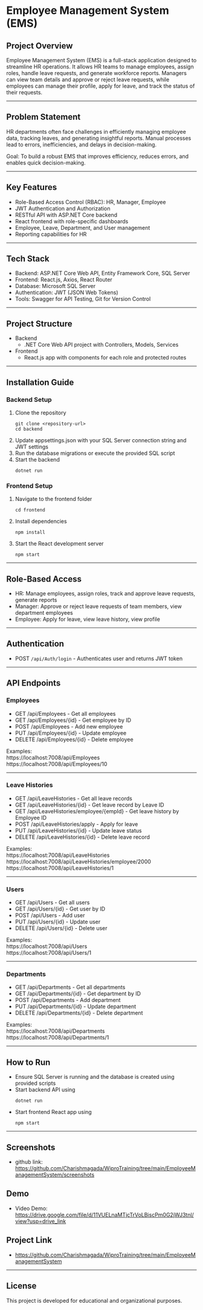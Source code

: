 # Employee Management System (EMS)

## Project Overview
Employee Management System (EMS) is a full-stack application designed to streamline HR operations. It allows HR teams to manage employees, assign roles, handle leave requests, and generate workforce reports. Managers can view team details and approve or reject leave requests, while employees can manage their profile, apply for leave, and track the status of their requests.

---

## Problem Statement
HR departments often face challenges in efficiently managing employee data, tracking leaves, and generating insightful reports. Manual processes lead to errors, inefficiencies, and delays in decision-making.  

Goal: To build a robust EMS that improves efficiency, reduces errors, and enables quick decision-making.

---

## Key Features
- Role-Based Access Control (RBAC): HR, Manager, Employee  
- JWT Authentication and Authorization  
- RESTful API with ASP.NET Core backend  
- React frontend with role-specific dashboards  
- Employee, Leave, Department, and User management  
- Reporting capabilities for HR  

---

## Tech Stack
- Backend: ASP.NET Core Web API, Entity Framework Core, SQL Server  
- Frontend: React.js, Axios, React Router  
- Database: Microsoft SQL Server  
- Authentication: JWT (JSON Web Tokens)  
- Tools: Swagger for API Testing, Git for Version Control  

---

## Project Structure
- Backend  
  - .NET Core Web API project with Controllers, Models, Services  
- Frontend  
  - React.js app with components for each role and protected routes  

---

## Installation Guide

### Backend Setup
1. Clone the repository  
   ```
   git clone <repository-url>
   cd backend
   ```
2. Update appsettings.json with your SQL Server connection string and JWT settings  
3. Run the database migrations or execute the provided SQL script  
4. Start the backend  
   ```
   dotnet run
   ```

### Frontend Setup
1. Navigate to the frontend folder  
   ```
   cd frontend
   ```
2. Install dependencies  
   ```
   npm install
   ```
3. Start the React development server  
   ```
   npm start
   ```

---

## Role-Based Access
- HR: Manage employees, assign roles, track and approve leave requests, generate reports  
- Manager: Approve or reject leave requests of team members, view department employees  
- Employee: Apply for leave, view leave history, view profile  

---

## Authentication
- POST `/api/Auth/login` - Authenticates user and returns JWT token  

---

## API Endpoints

### Employees
- GET /api/Employees - Get all employees  
- GET /api/Employees/{id} - Get employee by ID  
- POST /api/Employees - Add new employee  
- PUT /api/Employees/{id} - Update employee  
- DELETE /api/Employees/{id} - Delete employee  

Examples:  
https://localhost:7008/api/Employees  
https://localhost:7008/api/Employees/10  

---

### Leave Histories
- GET /api/LeaveHistories - Get all leave records  
- GET /api/LeaveHistories/{id} - Get leave record by Leave ID  
- GET /api/LeaveHistories/employee/{empId} - Get leave history by Employee ID  
- POST /api/LeaveHistories/apply - Apply for leave  
- PUT /api/LeaveHistories/{id} - Update leave status  
- DELETE /api/LeaveHistories/{id} - Delete leave record  

Examples:  
https://localhost:7008/api/LeaveHistories  
https://localhost:7008/api/LeaveHistories/employee/2000  
https://localhost:7008/api/LeaveHistories/1  

---

### Users
- GET /api/Users - Get all users  
- GET /api/Users/{id} - Get user by ID  
- POST /api/Users - Add user  
- PUT /api/Users/{id} - Update user  
- DELETE /api/Users/{id} - Delete user  

Examples:  
https://localhost:7008/api/Users  
https://localhost:7008/api/Users/1  

---

### Departments
- GET /api/Departments - Get all departments  
- GET /api/Departments/{id} - Get department by ID  
- POST /api/Departments - Add department  
- PUT /api/Departments/{id} - Update department  
- DELETE /api/Departments/{id} - Delete department  

Examples:  
https://localhost:7008/api/Departments  
https://localhost:7008/api/Departments/1  

---

## How to Run
- Ensure SQL Server is running and the database is created using provided scripts  
- Start backend API using  
  ```
  dotnet run
  ```
- Start frontend React app using  
  ```
  npm start
  ```

---

## Screenshots
- github link:
https://github.com/Charishmagada/WiproTraining/tree/main/EmployeeManagementSystem/screenshots

## Demo
- Video Demo: https://drive.google.com/file/d/11VUELnaMTjcTrVoLBiscPm0G2jWJ3tnl/view?usp=drive_link

## Project Link
- https://github.com/Charishmagada/WiproTraining/tree/main/EmployeeManagementSystem

---

## License
This project is developed for educational and organizational purposes.  
